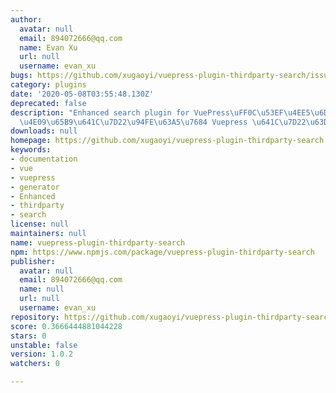 ```yaml
---
author:
  avatar: null
  email: 894072666@qq.com
  name: Evan Xu
  url: null
  username: evan_xu
bugs: https://github.com/xugaoyi/vuepress-plugin-thirdparty-search/issues
category: plugins
date: '2020-05-08T03:55:48.130Z'
deprecated: false
description: "Enhanced search plugin for VuePress\uFF0C\u53EF\u4EE5\u6DFB\u52A0\u7B2C\
  \u4E09\u65B9\u641C\u7D22\u94FE\u63A5\u7684 Vuepress \u641C\u7D22\u63D2\u4EF6"
downloads: null
homepage: https://github.com/xugaoyi/vuepress-plugin-thirdparty-search
keywords:
- documentation
- vue
- vuepress
- generator
- Enhanced
- thirdparty
- search
license: null
maintainers: null
name: vuepress-plugin-thirdparty-search
npm: https://www.npmjs.com/package/vuepress-plugin-thirdparty-search
publisher:
  avatar: null
  email: 894072666@qq.com
  name: null
  url: null
  username: evan_xu
repository: https://github.com/xugaoyi/vuepress-plugin-thirdparty-search
score: 0.3666444881044228
stars: 0
unstable: false
version: 1.0.2
watchers: 0

---
```


